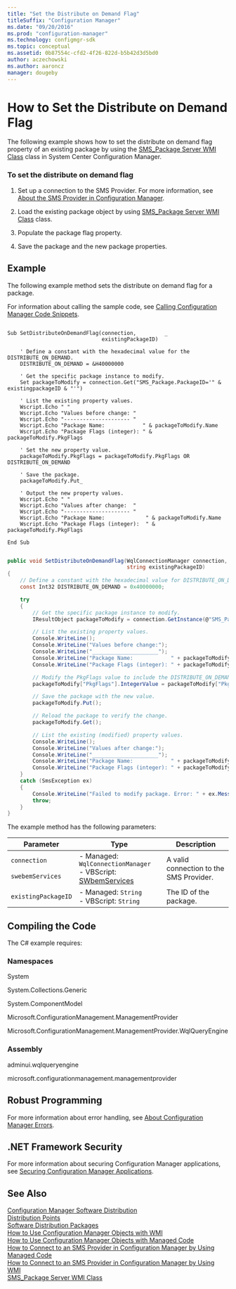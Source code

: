 ```yaml
---
title: "Set the Distribute on Demand Flag"
titleSuffix: "Configuration Manager"
ms.date: "09/20/2016"
ms.prod: "configuration-manager"
ms.technology: configmgr-sdk
ms.topic: conceptual
ms.assetid: 0b87554c-cfd2-4f26-822d-b5b42d3d5bd0
author: aczechowski
ms.author: aaroncz
manager: dougeby
---
```

# How to Set the Distribute on Demand Flag
The following example shows how to set the distribute on demand flag property of an existing package by using the [SMS_Package Server WMI Class](../../../../develop/reference/core/servers/configure/sms_package-server-wmi-class.md) class in System Center Configuration Manager.  

### To set the distribute on demand flag  

1.  Set up a connection to the SMS Provider. For more information, see [About the SMS Provider in Configuration Manager](../../../../develop/core/understand/about-the-sms-provider-in-configuration-manager.md).  

2.  Load the existing package object by using [SMS_Package Server WMI Class](../../../../develop/reference/core/servers/configure/sms_package-server-wmi-class.md) class.  

3.  Populate the package flag property.  

4.  Save the package and the new package properties.  

## Example  
 The following example method sets the distribute on demand flag for a package.  

 For information about calling the sample code, see [Calling Configuration Manager Code Snippets](../../../../develop/core/understand/calling-code-snippets.md).  

```vbs  

Sub SetDistributeOnDemandFlag(connection,         _  
                              existingPackageID)  

    ' Define a constant with the hexadecimal value for the DISTRIBUTE_ON_DEMAND.   
    DISTRIBUTE_ON_DEMAND = &H40000000  

    ' Get the specific package instance to modify.   
    Set packageToModify = connection.Get("SMS_Package.PackageID='" & existingpackageID & "'")  

    ' List the existing property values.  
    Wscript.Echo " "  
    Wscript.Echo "Values before change: "  
    Wscript.Echo "--------------------- "  
    Wscript.Echo "Package Name:            " & packageToModify.Name  
    Wscript.Echo "Package Flags (integer): " & packageToModify.PkgFlags  

    ' Set the new property value.  
    packageToModify.PkgFlags = packageToModify.PkgFlags OR DISTRIBUTE_ON_DEMAND  

    ' Save the package.  
    packageToModify.Put_   

    ' Output the new property values.  
    Wscript.Echo " "  
    Wscript.Echo "Values after change:  "  
    Wscript.Echo "--------------------- "  
    Wscript.Echo "Package Name:             " & packageToModify.Name  
    Wscript.Echo "Package Flags (integer):  " & packageToModify.PkgFlags  

End Sub  

```  

```c#  

public void SetDistributeOnDemandFlag(WqlConnectionManager connection,  
                                      string existingPackageID)  
{  
    // Define a constant with the hexadecimal value for DISTRIBUTE_ON_DEMAND.   
    const Int32 DISTRIBUTE_ON_DEMAND = 0x40000000;  

    try  
    {  
        // Get the specific package instance to modify.   
        IResultObject packageToModify = connection.GetInstance(@"SMS_Package.PackageID='" + existingPackageID + "'");  

        // List the existing property values.  
        Console.WriteLine();  
        Console.WriteLine("Values before change:");  
        Console.WriteLine("_____________________");  
        Console.WriteLine("Package Name:            " + packageToModify["Name"].StringValue);  
        Console.WriteLine("Package Flags (integer): " + packageToModify["PkgFlags"].IntegerValue);  

        // Modify the PkgFlags value to include the DISTRIBUTE_ON_DEMAND value.  
        packageToModify["PkgFlags"].IntegerValue = packageToModify["PkgFlags"].IntegerValue | DISTRIBUTE_ON_DEMAND;  

        // Save the package with the new value.  
        packageToModify.Put();  

        // Reload the package to verify the change.  
        packageToModify.Get();  

        // List the existing (modified) property values.  
        Console.WriteLine();  
        Console.WriteLine("Values after change:");  
        Console.WriteLine("_____________________");  
        Console.WriteLine("Package Name:            " + packageToModify["Name"].StringValue);  
        Console.WriteLine("Package Flags (integer): " + packageToModify["PkgFlags"].IntegerValue);  
    }  
    catch (SmsException ex)  
    {  
        Console.WriteLine("Failed to modify package. Error: " + ex.Message);  
        throw;  
    }  
}  

```  

 The example method has the following parameters:  

|Parameter|Type|Description|  
|---------------|----------|-----------------|  
|`connection`<br /><br /> `swebemServices`|-   Managed: `WqlConnectionManager`<br />-   VBScript: [SWbemServices](https://msdn.microsoft.com/library/aa393854.aspx)|A valid connection to the SMS Provider.|  
|`existingPackageID`|-   Managed: `String`<br />-   VBScript: `String`|The ID of the package.|  

## Compiling the Code  
 The C# example requires:  

### Namespaces  
 System  

 System.Collections.Generic  

 System.ComponentModel  

 Microsoft.ConfigurationManagement.ManagementProvider  

 Microsoft.ConfigurationManagement.ManagementProvider.WqlQueryEngine  

### Assembly  
 adminui.wqlqueryengine  

 microsoft.configurationmanagement.managementprovider  

## Robust Programming  
 For more information about error handling, see [About Configuration Manager Errors](../../../../develop/core/understand/about-configuration-manager-errors.md).  

## .NET Framework Security  
 For more information about securing Configuration Manager applications, see [Securing Configuration Manager Applications](../../../../develop/core/understand/securing-configuration-manager-applications.md).  

## See Also  
 [Configuration Manager Software Distribution](../../../../develop/core/servers/configure/software-distribution.md)   
 [Distribution Points](../../../../develop/core/servers/configure/distribution-points.md)   
 [Software Distribution Packages](../../../../develop/core/servers/configure/software-distribution-packages.md)   
 [How to Use Configuration Manager Objects with WMI](../../../../develop/core/understand/how-to-use-configuration-manager-objects-with-wmi.md)   
 [How to Use Configuration Manager Objects with Managed Code](../../../../develop/core/understand/how-to-use-configuration-manager-objects-with-managed-code.md)   
 [How to Connect to an SMS Provider in Configuration Manager by Using Managed Code](../../../../develop/core/understand/how-to-connect-to-an-sms-provider-by-using-managed-code.md)   
 [How to Connect to an SMS Provider in Configuration Manager by Using WMI](../../../../develop/core/understand/how-to-connect-to-an-sms-provider-in-configuration-manager-by-using-wmi.md)   
 [SMS_Package Server WMI Class](../../../../develop/reference/core/servers/configure/sms_package-server-wmi-class.md)
